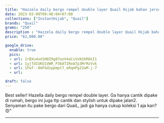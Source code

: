 ```yaml
---
title: "Hazzela daily bergo rempel double layer Quail Hijab bahan jersey"
date: 2023-03-09T09:48:04+07:00
collections: ["InstantHijab", "Quail"]
brands: "Quail"
grams: "250"
description : "Hazzela daily bergo rempel double layer Quail Hijab bahan jersey"
price: "62,000.00"

google_drive:
  enable: true
  pics:
  - url: 1rBXu4od1H0Z9g87ooV4aCsVxN1KR6kI1
  - url: 1yjTdIUKO1VWR_P36ATIReATp3MrMzVvk
  - url: 1Fwf--8mFGdzppmpt7_eRqmPg22wM-j-7
  - url: 

draft: false
---
```


Best seller! Hazella daily bergo rempel double layer. Ga hanya cantik dipake di rumah, bergo ini juga ttp cantik dan stylish untuk dipake jalan2. Senyaman itu pake bergo dari QuaiL, jadi ga hanya cukup koleksi 1 aja kan? 😍"

-----------      
  
